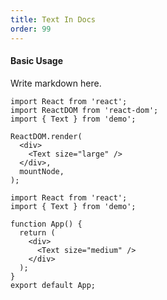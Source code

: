 ```yaml
---
title: Text In Docs
order: 99
---
```


#### Basic Usage

Write markdown here.

```tsx
import React from 'react';
import ReactDOM from 'react-dom';
import { Text } from 'demo';

ReactDOM.render(
  <div>
    <Text size="large" />
  </div>,
  mountNode,
);
```

```tsx
import React from 'react';
import { Text } from 'demo';

function App() {
  return (
    <div>
      <Text size="medium" />
    </div>
  );
}
export default App;
```

